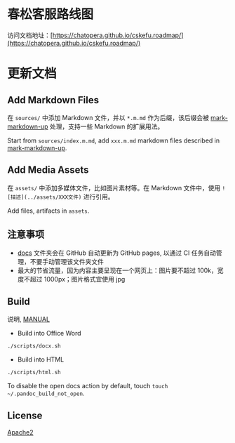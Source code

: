 # 春松客服路线图

访问文档地址：[https://chatopera.github.io/cskefu.roadmap/](https://chatopera.github.io/cskefu.roadmap/)

# 更新文档

## Add Markdown Files

在 `sources/` 中添加 Markdown 文件，并以 `*.m.md` 作为后缀，该后缀会被 [mark-markdown-up](https://github.com/hailiang-wang/mark-markdown-up) 处理，支持一些 Markdown 的扩展用法。

Start from `sources/index.m.md`, add `xxx.m.md` markdown files described in [mark-markdown-up](https://github.com/hailiang-wang/mark-markdown-up).

## Add Media Assets

在 `assets/` 中添加多媒体文件，比如图片素材等。在 Markdown 文件中，使用 ```![描述](../assets/XXX文件)``` 进行引用。

Add files, artifacts in `assets`.

## 注意事项

* [docs](./docs) 文件夹会在 GitHub 自动更新为 GitHub pages, 以通过 CI 任务自动管理，不要手动管理该文件夹文件
* 最大的节省流量，因为内容主要呈现在一个网页上：图片要不超过 100k，宽度不超过 1000px；图片格式宜使用 jpg

## Build

说明, [MANUAL](./MANUAL.md)

* Build into Office Word

```bash
./scripts/docx.sh
```

* Build into HTML

```bash
./scripts/html.sh
```

To disable the open docs action by default, touch `touch ~/.pandoc_build_not_open`.

## License

[Apache2](./LICENSE)
